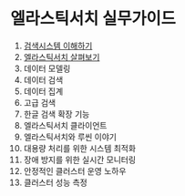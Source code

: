 # 엘라스틱서치 실무가이드

1. [검색시스템 이해하기](./chap01/summary.md)
2. [엘라스틱서치 살펴보기](./chap02/summary.md)
3. 데이터 모델링
4. 데이터 검색
5. 데이터 집계
6. 고급 검색
7. 한글 검색 확장 기능
8. 엘라스틱서치 클라이언트
9. 엘라스틱서치와 루씬 이야기
10. 대용량 처리를 위한 시스템 최적화
11. 장애 방지를 위한 실시간 모니터링
12. 안정적인 클러스터 운영 노하우
13. 클러스터 성능 측정


